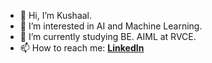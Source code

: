 - 👋 Hi, I’m Kushaal.
- 👀 I’m interested in AI and Machine Learning.
- 🌱 I’m currently studying BE. AIML at RVCE.
- 📫 How to reach me: [**LinkedIn**](https://www.linkedin.com/in/skushaal/)

<!---
16kushaal/16kushaal is a ✨ special ✨ repository because its `README.md` (this file) appears on your GitHub profile.
You can click the Preview link to take a look at your changes.
--->
